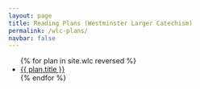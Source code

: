 ```yaml
---
layout: page
title: Reading Plans (Westminster Larger Catechism)
permalink: /wlc-plans/
navbar: false
---
```


<ul>
  {% for plan in site.wlc reversed %}
    <li><a href="{{ plan.url }}">{{ plan.title }}</a></li>
  {% endfor %}
</ul>